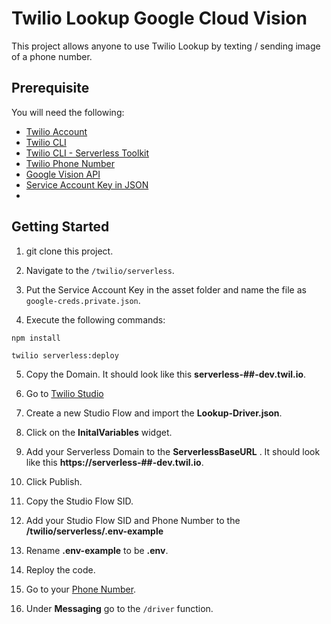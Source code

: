 # Twilio Lookup Google Cloud Vision

This project allows anyone to use Twilio Lookup by texting / sending image of a phone number.

## Prerequisite

You will need the following:

- [Twilio Account](https://www.twilio.com/try-twilio)
- [Twilio CLI](https://www.twilio.com/docs/twilio-cli/quickstart)
- [Twilio CLI - Serverless Toolkit](https://www.twilio.com/docs/labs/serverless-toolkit)
- [Twilio Phone Number](https://console.twilio.com/us1/develop/phone-numbers/manage/search)
- [Google Vision API](https://cloud.google.com/vision/docs/ocr)
- [Service Account Key in JSON](https://cloud.google.com/docs/authentication/getting-started)
- 

## Getting Started

1. git clone this project.

2. Navigate to the `/twilio/serverless`.

3. Put the Service Account Key in the asset folder and name the file as `google-creds.private.json`.

4. Execute the following commands:

```sh
npm install
```

```
twilio serverless:deploy
```

5. Copy the Domain. It should look like this **serverless-##-dev.twil.io**.

6. Go to [Twilio Studio](https://console.twilio.com/us1/develop/studio/flows)

7. Create a new Studio Flow and import the **Lookup-Driver.json**.

8. Click on the **InitalVariables** widget.

9. Add your Serverless Domain to the **ServerlessBaseURL** . It should look like this **https://serverless-##-dev.twil.io**.

10. Click Publish.

11. Copy the Studio Flow SID.

12. Add your Studio Flow SID and Phone Number to the **/twilio/serverless/.env-example**

13. Rename **.env-example** to be **.env**.

14. Reploy the code.

15. Go to your [Phone Number](https://console.twilio.com/us1/develop/phone-numbers/manage/active).

16. Under **Messaging** go to the `/driver` function.
